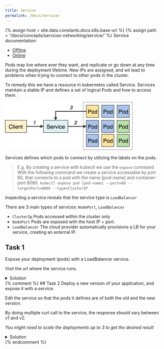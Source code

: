 ```yaml
---
title: Service
permalink: /docs/service/
---
```

{% assign host = site.data.constants.docs.k8s.base-url %}
{% assign path = '/docs/concepts/services-networking/service/' %}
Service documentation:
* [Offline]({{host.offline}}{{path}})
* [Online]({{host.online}}{{path}})

Pods may live where ever they want, and replicate or go down at any time during the deployment lifetime. New IPs are assigned, and wil lead to problems when trying to connect to other pods in the cluster.

To remedy this we have a resource in kubernetes called Service.
Services maintain a stable IP and defines a set of logical Pods and how to access them.

![text](../../img/k8s-service-pod-access.jpg)

Services defines which pods to connect by utilizing the labels on the pods.

> E.g. By creating a service with kubectl we use the `expose` command
With the following command we create a service accessable by port 80,
that connects to a pod with the name [pod-name] and container-port 8080.
`kubectl expose pod [pod-name] --port=80 --targetPort=8080 --type=ClusterIP`

Inspecting a service reveals that the service type is `LoadBalancer`

There are 3 main types of services: `NodePort`, `LoadBalancer`
- `ClusterIp` Pods accessed within the cluster only
- `NodePort` Pods are exposed with the host IP + port.
- `LoadBalancer` The cloud provider automatically provisions a LB for your service, creating an external IP.


## Task 1

Expose your deployment (pods) with a LoadBalancer service.

Visit the url where the service runs.

<details>
 <summary>Solution</summary>
 <div markdown="1">

### Solution 1: Exposing a pod with service

- `kubectl expose deployment --port 80 --target-port 8080 --type LoadBalancer`
- `kubectl get svc` # Note the EXTERNAL-IP
- Paste the ip into a browser and some response should appear
 </div>
</details>
{% comment %}
## Task 2
Deploy a new version of your application, and expose it with a service.

Edit the service so that the pods it defines are of both the old and the new version.

By doing multiple curl call to the service, the response should vary between v1 and v2.

*You might need to scale the deployments up to 3 to get the desired result*

<details>
 <summary>Solution</summary>
 <div markdown="1">

### Solution 2: versioning

- Change the deployment name and version.
- `kubectl apply -f deployment.yaml` to deploy the new version
- `kubectl expose [pod-name] ... ` as the last task  
- `kubectl edit svc [svc-name]`
under the `selector tag`, remove all other tags other than `k8s-app: ...`
this will select all pods with the `k8s-app:my-app` label which should be both versions.

 </div>
</details>
{% endcomment %}
